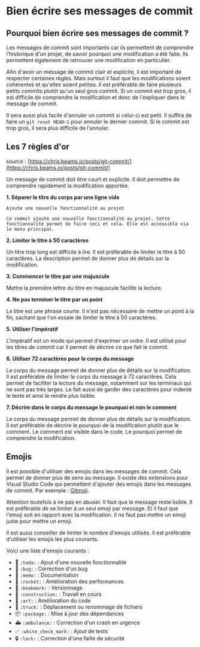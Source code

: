 # Bien écrire ses messages de commit

## Pourquoi bien écrire ses messages de commit ?

Les messages de commit sont importants car ils permettent de comprendre l'historique d'un projet, de savoir pourquoi une modification a été faite. Ils permettent également de retrouver une modification en particulier.

Afin d'avoir un message de commit clair et explicite, il est important de respecter certaines règles. Mais surtout il faut que les modifications soient cohérentes et qu'elles soient petites. Il est préférable de faire plusieurs petits commits plutôt qu'un seul gros commit. Si un commit est trop gros, il est difficile de comprendre la modification et donc de l'expliquer dans le message de commit.

Il sera aussi plus facile d'annuler un commit si celui-ci est petit. Il suffira de faire un `git reset HEAD~1` pour annuler le dernier commit. Si le commit est trop gros, il sera plus difficile de l'annuler.

## Les 7 règles d'or

source : [https://chris.beams.io/posts/git-commit/](https://chris.beams.io/posts/git-commit/)

Un message de commit doit être court et explicite. Il doit permettre de comprendre rapidement la modification apportée.

**1. Séparer le titre du corps par une ligne vide**

```
Ajoute une nouvelle fonctionnalité au projet

Ce commit ajoute une nouvelle fonctionnalité au projet. Cette fonctionnalité permet de faire ceci et cela. Elle est accessible via le menu principal.
```

**2. Limiter le titre à 50 caractères**

Un titre trop long est difficile à lire. Il est préférable de limiter le titre à 50 caractères. La description permet de donner plus de détails sur la modification.

**3. Commencer le titre par une majuscule**

Mettre la première lettre du titre en majuscule facilite la lecture.

**4. Ne pas terminer le titre par un point**

Le titre est une phrase courte. Il n'est pas nécessaire de mettre un point à la fin, sachant que l'on essaie de limiter le titre à 50 caractères.

**5. Utiliser l'impératif**

L'impératif est un mode qui permet d'exprimer un ordre. Il est utilisé pour les titres de commit car il permet de décrire ce que fait le commit.

**6. Utiliser 72 caractères pour le corps du message**

Le corps du message permet de donner plus de détails sur la modification. Il est préférable de limiter le corps du message à 72 caractères. Cela permet de faciliter la lecture du message, notamment sur les terminaux qui ne sont pas très larges. Le fait aussi de garder des caractères pour indenté le texte et ainsi le rendre plus lisible.

**7. Décrire dans le corps du message le pourquoi et non le comment**

Le corps du message permet de donner plus de détails sur la modification. Il est préférable de décrire le pourquoi de la modification plutôt que le comment. Le comment est visible dans le code. Le pourquoi permet de comprendre la modification.

## Emojis

Il est possible d'utiliser des emojis dans les messages de commit. Cela permet de donner plus de sens au message. Il existe des extensions pour Visual Studio Code qui permettent d'ajouter des emojis dans les messages de commit. Par exemple : [Gitmoji](https://marketplace.visualstudio.com/items?itemName=seatonjiang.gitmoji-vscode).

Attention toutefois à ne pas en abuser. Il faut que le message reste lisible. Il est préférable de se limiter à un seul emoji par message. Et il faut que l'emoji soit en rapport avec la modification. Il ne faut pas mettre un emoji juste pour mettre un emoji.

Il est aussi conseiller de limiter le nombre d'emojis utilisés. Il est préférable d'utiliser les emojis les plus courants. 

Voici une liste d'emojis courants :

- 🎉 `:tada:` : Ajout d'une nouvelle fonctionnalité
- 🐛 `:bug:` : Correction d'un bug
- 📝 `:memo:` : Documentation
- 🚀 `:rocket:` : Amélioration des performances
- 🔖 `:bookmark:` : Versionnage
- 🚧 `:construction:` : Travail en cours
- 🎨 `:art:` : Amélioration du code
- 🚚 `:truck:` : Déplacement ou renommage de fichiers
- 📦 `:package:` : Mise à jour des dépendances
- 🚑 `:ambulance:` : Correction d'un crash en urgence
- ✅ `:white_check_mark:` : Ajout de tests
- 🔒 `:lock:` : Correction d'une faille de sécurité

